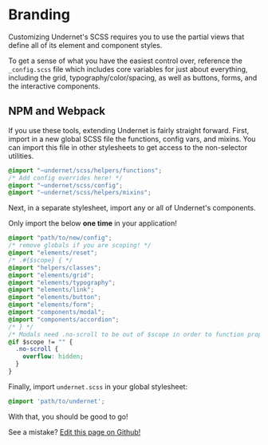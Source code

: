 # Branding

Customizing Undernet's SCSS requires you to use the partial views that define all of its element and component styles.

To get a sense of what you have the easiest control over, reference the `_config.scss` file which includes core variables for just about everything, including the grid, typography/color/spacing, as well as buttons, forms, and the interactive components.

## NPM and Webpack

If you use these tools, extending Undernet is fairly straight forward. First, import in a new global SCSS file the functions, config vars, and mixins. You can import this file in other stylesheets to get access to the non-selector utilities.

```css
@import "~undernet/scss/helpers/functions";
/* Add config overrides here! */
@import "~undernet/scss/config";
@import "~undernet/scss/helpers/mixins";
```

Next, in a separate stylesheet, import any or all of Undernet's components.

Only import the below **one time** in your application!

```css
@import "path/to/new/config";
/* remove globals if you are scoping! */
@import "elements/reset";
/* .#{$scope} { */
@import "helpers/classes";
@import "elements/grid";
@import "elements/typography";
@import "elements/link";
@import "elements/button";
@import "elements/form";
@import "components/modal";
@import "components/accordion";
/* } */
/* Modals need .no-scroll to be out of $scope in order to function properly. */
@if $scope != "" {
  .no-scroll {
    overflow: hidden;
  }
}
```

Finally, import `undernet.scss` in your global stylesheet:

```css
@import 'path/to/undernet';
```

With that, you should be good to go!

See a mistake? [Edit this page on Github!](https://www.github.com/geotrev/undernet/wiki/branding)
